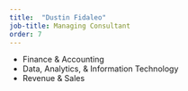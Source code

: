 ```yaml
---
title:  "Dustin Fidaleo"
job-title: Managing Consultant
order: 7
---
```

- Finance & Accounting
- Data, Analytics, & Information Technology
- Revenue & Sales
